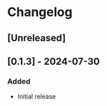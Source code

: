 # Changelog

## [Unreleased]
<!-- insertion marker -->

## [0.1.3] - 2024-07-30
### Added
- Initial release
